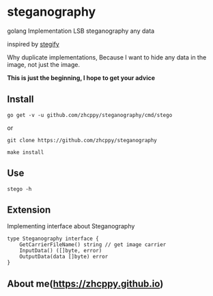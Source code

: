 # steganography

golang Implementation LSB steganography any data

inspired by [stegify](https://github.com/DimitarPetrov/stegify)

Why duplicate implementations, Because I want to hide any data in the image, not just the image.

**This is just the beginning, I hope to get your advice**

## Install
    
    go get -v -u github.com/zhcppy/steganography/cmd/stego

or

    git clone https://github.com/zhcppy/steganography
    
    make install

## Use

    stego -h

## Extension

Implementing interface about Steganography 
    
    type Steganography interface {
    	GetCarrierFileName() string // get image carrier
    	InputData() ([]byte, error)
    	OutputData(data []byte) error
    }
    
    
## About me(https://zhcppy.github.io)
